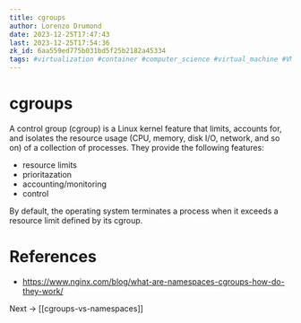 ```yaml
---
title: cgroups
author: Lorenzo Drumond
date: 2023-12-25T17:47:43
last: 2023-12-25T17:54:36
zk_id: 6aa559ed775b031bd5f25b2182a45334
tags: #virtualization #container #computer_science #virtual_machine #VM #linux #kernel #resource #process
---
```



# cgroups
A control group (cgroup) is a Linux kernel feature that limits, accounts for, and isolates the resource usage (CPU, memory, disk I/O, network, and so on) of a collection of processes. They provide the following features:

- resource limits
- prioritazation
- accounting/monitoring
- control

By default, the operating system terminates a process when it exceeds a resource limit defined by its cgroup.

# References
- https://www.nginx.com/blog/what-are-namespaces-cgroups-how-do-they-work/

Next -> [[cgroups-vs-namespaces]]
